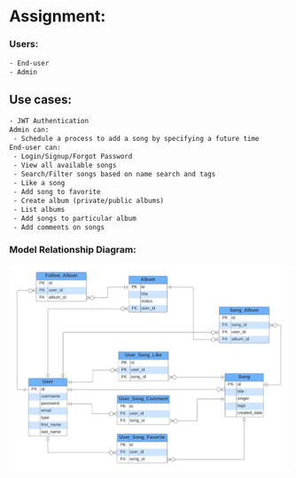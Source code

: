 # Assignment:
### Users:
    - End-user
    - Admin
## Use cases:
    - JWT Authentication
    Admin can:
     - Schedule a process to add a song by specifying a future time
    End-user can:
     - Login/Signup/Forgot Password
     - View all available songs
     - Search/Filter songs based on name search and tags
     - Like a song
     - Add song to favorite
     - Create album (private/public albums)
     - List albums
     - Add songs to particular album
     - Add comments on songs
   
### Model Relationship Diagram:
![Model](https://github.com/KazimRaza-dev/Django-Assignment-SongsApp/blob/master/django-training-erd.jpeg)

